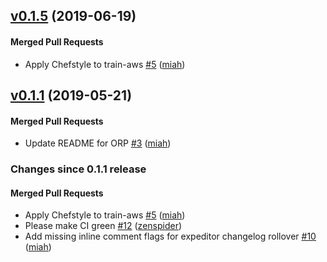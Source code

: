 <!-- latest_release 0.1.5 -->
## [v0.1.5](https://github.com/inspec/train-aws/tree/v0.1.5) (2019-06-19)

#### Merged Pull Requests
- Apply Chefstyle to train-aws [#5](https://github.com/inspec/train-aws/pull/5) ([miah](https://github.com/miah))
<!-- latest_release -->

## [v0.1.1](https://github.com/inspec/train-aws/tree/v0.1.1) (2019-05-21)

#### Merged Pull Requests
- Update README for ORP [#3](https://github.com/inspec/train-aws/pull/3) ([miah](https://github.com/miah))

<!-- release_rollup since=0.1.1 -->
### Changes since 0.1.1 release

#### Merged Pull Requests
- Apply Chefstyle to train-aws [#5](https://github.com/inspec/train-aws/pull/5) ([miah](https://github.com/miah)) <!-- 0.1.5 -->
- Please make CI green [#12](https://github.com/inspec/train-aws/pull/12) ([zenspider](https://github.com/zenspider)) <!-- 0.1.4 -->
- Add missing inline comment flags for expeditor changelog rollover [#10](https://github.com/inspec/train-aws/pull/10) ([miah](https://github.com/miah)) <!-- 0.1.3 -->
<!-- release_rollup -->

<!-- latest_stable_release -->
<!-- latest_stable_release -->